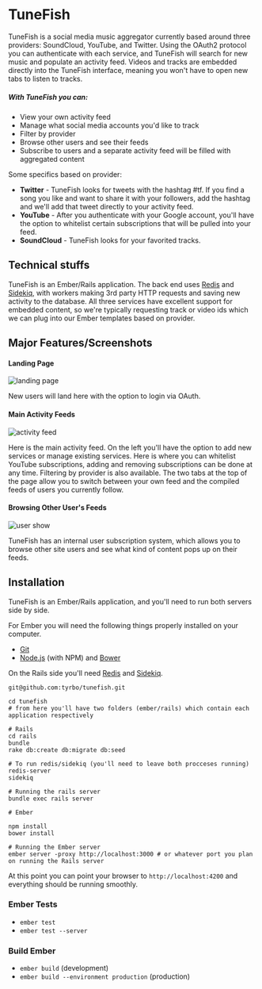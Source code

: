 TuneFish
========

TuneFish is a social media music aggregator currently based around three providers: SoundCloud, YouTube, and Twitter.  Using the OAuth2 protocol you can authenticate with each service, and TuneFish will search for new music and populate an activity feed.  Videos and tracks are embedded directly into the TuneFish interface, meaning you won't have to open new tabs to listen to tracks.

##### With TuneFish you can:

* View your own activity feed
* Manage what social media accounts you'd like to track
* Filter by provider
* Browse other users and see their feeds
* Subscribe to users and a separate activity feed will be filled with aggregated content

Some specifics based on provider:

* **Twitter** - TuneFish looks for tweets with the hashtag #tf.  If you find a song you like and want to share it with your followers, add the hashtag and we'll add that tweet directly to your activity feed.
* **YouTube** - After you authenticate with your Google account, you'll have the option to whitelist certain subscriptions that will be pulled into your feed.  
* **SoundCloud** - TuneFish looks for your favorited tracks.

## Technical stuffs

TuneFish is an Ember/Rails application.  The back end uses [Redis](http://redis.io/) and [Sidekiq](https://github.com/mperham/sidekiq), with workers making 3rd party HTTP requests and saving new activity to the database.  All three services have excellent support for embedded content, so we're typically requesting track or video ids which we can plug into our Ember templates based on provider.

## Major Features/Screenshots

#### Landing Page

![landing page](http://i.imgur.com/1hsQKmy.png)

New users will land here with the option to login via OAuth.

#### Main Activity Feeds

![activity feed](http://i.imgur.com/GVlHJ6d.png)

Here is the main activity feed.  On the left you'll have the option to add new services or manage existing services.  Here is where you can whitelist YouTube subscriptions, adding and removing subscriptions can be done at any time.  Filtering by provider is also available.  The two tabs at the top of the page allow you to switch between your own feed and the compiled feeds of users you currently follow.

#### Browsing Other User's Feeds

![user show](http://i.imgur.com/9p0wXJl.png)

TuneFish has an internal user subscription system, which allows you to browse other site users and see what kind of content pops up on their feeds.

## Installation

TuneFish is an Ember/Rails application, and you'll need to run both servers side by side.

For Ember you will need the following things properly installed on your computer.

* [Git](http://git-scm.com/)
* [Node.js](http://nodejs.org/) (with NPM) and [Bower](http://bower.io/)

On the Rails side you'll need [Redis](redis.io) and [Sidekiq](https://github.com/mperham/sidekiq).

```
git@github.com:tyrbo/tunefish.git

cd tunefish
# from here you'll have two folders (ember/rails) which contain each application respectively

# Rails
cd rails
bundle
rake db:create db:migrate db:seed

# To run redis/sidekiq (you'll need to leave both procceses running)
redis-server
sidekiq

# Running the rails server
bundle exec rails server

# Ember

npm install
bower install

# Running the Ember server
ember server -proxy http://localhost:3000 # or whatever port you plan on running the Rails server
```

At this point you can point your browser to `http://localhost:4200` and everything should be running smoothly.

### Ember Tests

* `ember test`
* `ember test --server`

### Build Ember

* `ember build` (development)
* `ember build --environment production` (production)
